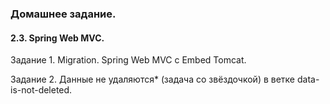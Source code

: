 ### Домашнее задание.

#### 2.3. Spring Web MVC.

Задание 1. Migration. Spring Web MVC с Embed Tomcat.

Задание 2. Данные не удаляются* (задача со звёздочкой) в ветке data-is-not-deleted.